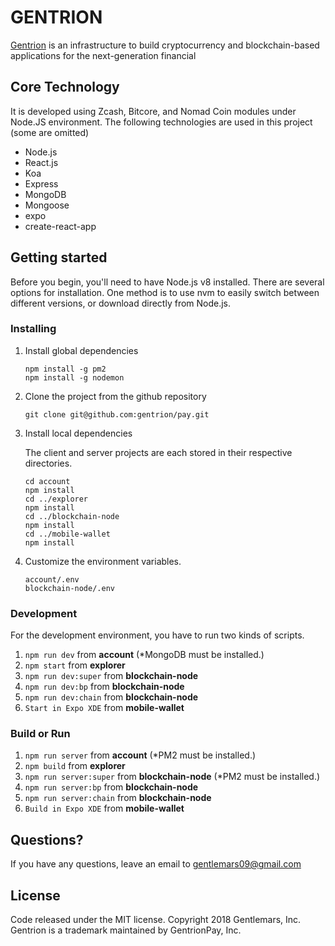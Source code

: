 # GENTRION
[Gentrion](https://gentrion.io/) is an infrastructure to build cryptocurrency and blockchain-based applications for the next-generation financial 

## Core Technology

It is developed using Zcash, Bitcore, and Nomad Coin modules under Node.JS environment.
The following technologies are used in this project (some are omitted)
- Node.js
- React.js
- Koa
- Express
- MongoDB
- Mongoose
- expo
- create-react-app


## Getting started

Before you begin, you'll need to have Node.js v8 installed. There are several options for installation. One method is to use nvm to easily switch between different versions, or download directly from Node.js.


### Installing

1. Install global dependencies

    ```
    npm install -g pm2
    npm install -g nodemon
    ```

2. Clone the project from the github repository

    ```
    git clone git@github.com:gentrion/pay.git
    ```
3. Install local dependencies

    The client and server projects are each stored in their respective directories.
    ```
    cd account
    npm install
    cd ../explorer
    npm install
    cd ../blockchain-node
    npm install
    cd ../mobile-wallet
    npm install
    ```
4. Customize the environment variables.

    ```
    account/.env
    blockchain-node/.env
    ```

### Development

For the development environment, you have to run two kinds of scripts.

1. `npm run dev` from **account**  (*MongoDB must be installed.)
2. `npm start` from **explorer**
3. `npm run dev:super` from **blockchain-node**
4. `npm run dev:bp` from **blockchain-node**
5. `npm run dev:chain` from **blockchain-node**
6. `Start in Expo XDE` from **mobile-wallet**


### Build or Run

1. `npm run server` from **account**  (*PM2 must be installed.)
2. `npm build` from **explorer**
3. `npm run server:super` from **blockchain-node**  (*PM2 must be installed.)
4. `npm run server:bp` from **blockchain-node**
5. `npm run server:chain` from **blockchain-node**
6. `Build in Expo XDE` from **mobile-wallet**

## Questions?

If you have any questions, leave an email to gentlemars09@gmail.com

## License

Code released under the MIT license.
Copyright 2018 Gentlemars, Inc. Gentrion is a trademark maintained by GentrionPay, Inc.
